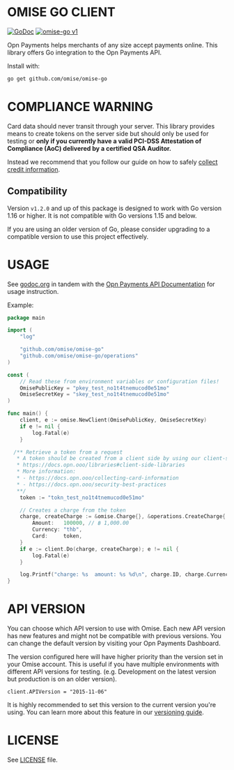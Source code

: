 # OMISE GO CLIENT

[![GoDoc](https://godoc.org/github.com/omise/omise-go?status.svg)][0]
[![omise-go v1](https://github.com/omise/omise-go/actions/workflows/v1-ci.yml/badge.svg)](https://github.com/omise/omise-go/actions/workflows/v1-ci.yml)

Opn Payments helps merchants of any size accept payments online.
This library offers Go integration to the Opn Payments API.

Install with:

```sh
go get github.com/omise/omise-go
```

# COMPLIANCE WARNING

Card data should never transit through your server. This library provides means to create
tokens on the server side but should only be used for testing or **only if you currently
have a valid PCI-DSS Attestation of Compliance (AoC) delivered by a certified QSA
Auditor.**

Instead we recommend that you follow our guide on how to safely
[collect credit information](https://docs.opn.ooo/collecting-card-information).

## Compatibility

Version `v1.2.0` and up of this package is designed to work with Go version 1.16 or higher. It is not compatible with Go versions 1.15 and below.

If you are using an older version of Go, please consider upgrading to a compatible version to use this project effectively.

# USAGE

See [godoc.org][0] in tandem with the [Opn Payments API Documentation][1] for usage instruction.

Example:

```go
package main

import (
	"log"

	"github.com/omise/omise-go"
	"github.com/omise/omise-go/operations"
)

const (
	// Read these from environment variables or configuration files!
	OmisePublicKey = "pkey_test_no1t4tnemucod0e51mo"
	OmiseSecretKey = "skey_test_no1t4tnemucod0e51mo"
)

func main() {
	client, e := omise.NewClient(OmisePublicKey, OmiseSecretKey)
	if e != nil {
		log.Fatal(e)
	}

  /** Retrieve a token from a request
   * A token should be created from a client side by using our client-side libraries
   * https://docs.opn.ooo/libraries#client-side-libraries
   * More information:
   * - https://docs.opn.ooo/collecting-card-information
   * - https://docs.opn.ooo/security-best-practices
   **/
	token := "tokn_test_no1t4tnemucod0e51mo"

	// Creates a charge from the token
	charge, createCharge := &omise.Charge{}, &operations.CreateCharge{
		Amount:   100000, // ฿ 1,000.00
		Currency: "thb",
		Card:     token,
	}
	if e := client.Do(charge, createCharge); e != nil {
		log.Fatal(e)
	}

	log.Printf("charge: %s  amount: %s %d\n", charge.ID, charge.Currency, charge.Amount)
}
```

# API VERSION

You can choose which API version to use with Omise. Each new API version has new features
and might not be compatible with previous versions. You can change the default version by
visiting your Opn Payments Dashboard.

The version configured here will have higher priority than the version set in your Omise
account. This is useful if you have multiple environments with different API versions for
testing. (e.g. Development on the latest version but production is on an older version).

```
client.APIVersion = "2015-11-06"
```

It is highly recommended to set this version to the current version you're using. You can
learn more about this feature in our [versioning guide](https://docs.opn.ooo/api-versioning).

# LICENSE

See [LICENSE][2] file.

[0]: https://godoc.org/github.com/omise/omise-go
[1]: https://docs.opn.ooo
[2]: https://raw.githubusercontent.com/omise/omise-go/master/LICENSE
